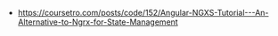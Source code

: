 * https://coursetro.com/posts/code/152/Angular-NGXS-Tutorial---An-Alternative-to-Ngrx-for-State-Management

